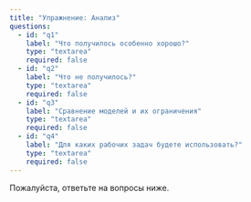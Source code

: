 ```yaml
---
title: "Упражнение: Анализ"
questions:
  - id: "q1"
    label: "Что получилось особенно хорошо?"
    type: "textarea"
    required: false
  - id: "q2"
    label: "Что не получилось?"
    type: "textarea"
    required: false
  - id: "q3"
    label: "Сравнение моделей и их ограничения"
    type: "textarea"
    required: false
  - id: "q4"
    label: "Для каких рабочих задач будете использовать?"
    type: "textarea"
    required: false
---
```


Пожалуйста, ответьте на вопросы ниже.
